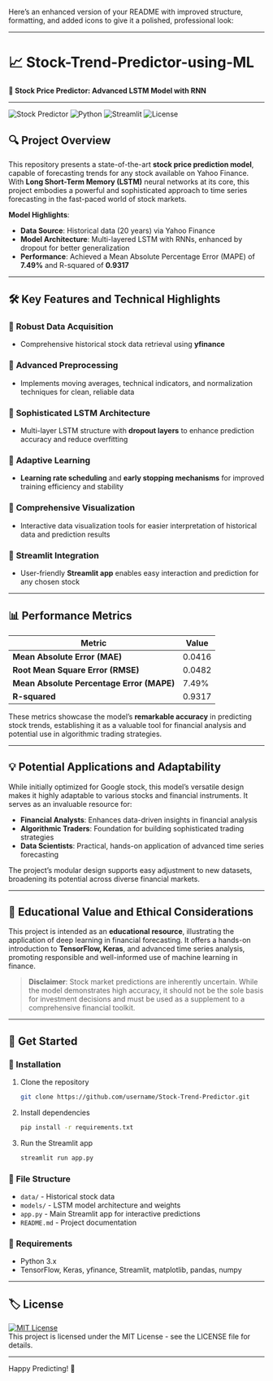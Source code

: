 Here’s an enhanced version of your README with improved structure, formatting, and added icons to give it a polished, professional look:

---

# 📈 Stock-Trend-Predictor-using-ML

**🌟 Stock Price Predictor: Advanced LSTM Model with RNN**

---

![Stock Predictor](https://img.shields.io/badge/Stock%20Price%20Prediction-LSTM%20Model-blueviolet)
![Python](https://img.shields.io/badge/Made%20with-Python-FFD43B?logo=python&logoColor=white)
![Streamlit](https://img.shields.io/badge/Deployed%20with-Streamlit-fuchsia?logo=streamlit)
![License](https://img.shields.io/badge/License-MIT-green)

## 🔍 **Project Overview**

This repository presents a state-of-the-art **stock price prediction model**, capable of forecasting trends for any stock available on Yahoo Finance. With **Long Short-Term Memory (LSTM)** neural networks at its core, this project embodies a powerful and sophisticated approach to time series forecasting in the fast-paced world of stock markets.

**Model Highlights**:
- **Data Source**: Historical data (20 years) via Yahoo Finance
- **Model Architecture**: Multi-layered LSTM with RNNs, enhanced by dropout for better generalization
- **Performance**: Achieved a Mean Absolute Percentage Error (MAPE) of **7.49%** and R-squared of **0.9317**

---

## 🛠️ **Key Features and Technical Highlights**

### 🔹 **Robust Data Acquisition**  
- Comprehensive historical stock data retrieval using **yfinance**

### 🔹 **Advanced Preprocessing**  
- Implements moving averages, technical indicators, and normalization techniques for clean, reliable data

### 🔹 **Sophisticated LSTM Architecture**  
- Multi-layer LSTM structure with **dropout layers** to enhance prediction accuracy and reduce overfitting

### 🔹 **Adaptive Learning**  
- **Learning rate scheduling** and **early stopping mechanisms** for improved training efficiency and stability

### 🔹 **Comprehensive Visualization**  
- Interactive data visualization tools for easier interpretation of historical data and prediction results

### 🔹 **Streamlit Integration**  
- User-friendly **Streamlit app** enables easy interaction and prediction for any chosen stock

---

## 📊 **Performance Metrics**

| Metric                       | Value  |
|------------------------------|--------|
| **Mean Absolute Error (MAE)**     | 0.0416 |
| **Root Mean Square Error (RMSE)** | 0.0482 |
| **Mean Absolute Percentage Error (MAPE)** | 7.49% |
| **R-squared**                | 0.9317 |

These metrics showcase the model’s **remarkable accuracy** in predicting stock trends, establishing it as a valuable tool for financial analysis and potential use in algorithmic trading strategies.

---

## 💡 **Potential Applications and Adaptability**

While initially optimized for Google stock, this model’s versatile design makes it highly adaptable to various stocks and financial instruments. It serves as an invaluable resource for:
- **Financial Analysts**: Enhances data-driven insights in financial analysis
- **Algorithmic Traders**: Foundation for building sophisticated trading strategies
- **Data Scientists**: Practical, hands-on application of advanced time series forecasting

The project’s modular design supports easy adjustment to new datasets, broadening its potential across diverse financial markets.

---

## 📘 **Educational Value and Ethical Considerations**

This project is intended as an **educational resource**, illustrating the application of deep learning in financial forecasting. It offers a hands-on introduction to **TensorFlow, Keras**, and advanced time series analysis, promoting responsible and well-informed use of machine learning in finance.

> **Disclaimer**: Stock market predictions are inherently uncertain. While the model demonstrates high accuracy, it should not be the sole basis for investment decisions and must be used as a supplement to a comprehensive financial toolkit.

---

## 🚀 **Get Started**

### 🔗 Installation
1. Clone the repository
   ```bash
   git clone https://github.com/username/Stock-Trend-Predictor.git
   ```
2. Install dependencies
   ```bash
   pip install -r requirements.txt
   ```
3. Run the Streamlit app
   ```bash
   streamlit run app.py
   ```

### 📂 **File Structure**
- `data/` - Historical stock data
- `models/` - LSTM model architecture and weights
- `app.py` - Main Streamlit app for interactive predictions
- `README.md` - Project documentation

### 📌 **Requirements**
- Python 3.x
- TensorFlow, Keras, yfinance, Streamlit, matplotlib, pandas, numpy

---

## 🏷️ **License**

[![MIT License](https://img.shields.io/badge/License-MIT-green)](https://opensource.org/licenses/MIT)  
This project is licensed under the MIT License - see the LICENSE file for details.

---

Happy Predicting! 🎉

